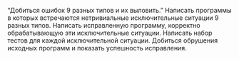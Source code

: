 “Добиться ошибок 9 разных типов и их выловить.”
Написать программы в которых встречаются нетривиальные исключительные ситуации 9 разных типов. Написать исправленную программу, корректно обрабатывающую эти исключительные ситуации. Написать набор тестов для каждой исключительной ситуации.  Добиться обрушения исходных программ и показать успешность исправления.